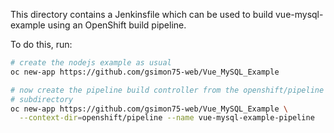 This directory contains a Jenkinsfile which can be used to build
vue-mysql-example using an OpenShift build pipeline.

To do this, run:

```bash
# create the nodejs example as usual
oc new-app https://github.com/gsimon75-web/Vue_MySQL_Example

# now create the pipeline build controller from the openshift/pipeline
# subdirectory
oc new-app https://github.com/gsimon75-web/Vue_MySQL_Example \
  --context-dir=openshift/pipeline --name vue-mysql-example-pipeline
```

